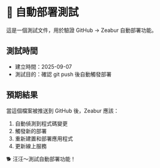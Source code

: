 # 🚀 自動部署測試

這是一個測試文件，用於驗證 GitHub → Zeabur 自動部署功能。

## 測試時間
- 建立時間：2025-09-07
- 測試目的：確認 git push 後自動觸發部署

## 預期結果
當這個檔案被推送到 GitHub 後，Zeabur 應該：
1. 自動偵測到程式碼變更
2. 觸發新的部署
3. 重新建置和部署應用程式
4. 更新線上服務

🐕 汪汪～測試自動部署功能！